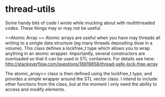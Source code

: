# thread-utils
Some handy bits of code I wrote while mucking about with multithreaded codes. These things may or may not be useful.

==Atomic Array ==
Atomic arrays are useful when you have may threads all writing to a simgle data structure (eg many threads depositing dose in a volume). This class defines a lockfree_t<typename T> type which allows you to wrap anything in an atomic wrapper. Importantly, several constructors are overloaded so that it can be used in STL containers. For details see here: http://stackoverflow.com/questions/16919858/thread-safe-lock-free-array

The atomic_array<> class is then defined using the lockfree_t type, and provides a simple wrapper around the STL vector class. I intend to include other functions from the class, but at the moment I only need the ability to access and modify elements.
